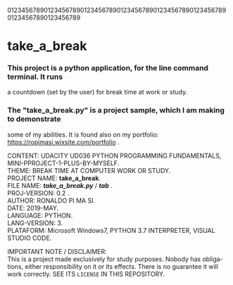 01234567890123456789012345678901234567890123456789012345678901234567890123456789
# take_a_break  

### This project is a python application, for the line command terminal. It runs
a countdown (set by the user) for break time at work or study.  

### The "take_a_break.py" is a project sample, which I am making to demonstrate
some of my abilities. It is found also on my portfolio: https://ropimasi.wixsite.com/portfolio .  

CONTENT: UDACITY UD036 PYTHON PROGRAMMING FUNDAMENTALS, MINI-PPROJECT-1-PLUS-BY-MYSELF.  
THEME: BREAK TIME AT COMPUTER WORK OR STUDY.  
PROJECT NAME: **take_a_break**.  
FILE NAME: **_take_a_break.py_** / **_tab_** .  
PROJ-VERSION: 0.2 .  
AUTHOR: RONALDO PI MA SI.  
DATE: 2019-MAY.  
LANGUAGE: PYTHON.  
LANG-VERSION: 3.  
PLATAFORM: Microsoft Windows7, PYTHON 3.7 INTERPRETER, VISUAL STUDIO CODE.  

IMPORTANT NOTE / DISCLAIMER:  
This is a project made exclusively for study purposes. Nobody has obliga-
tions, either responsibility on it or its effects. There is no guarantee 
it will work correctly. SEE ITS `LICENSE` IN THIS REPOSITORY.  

